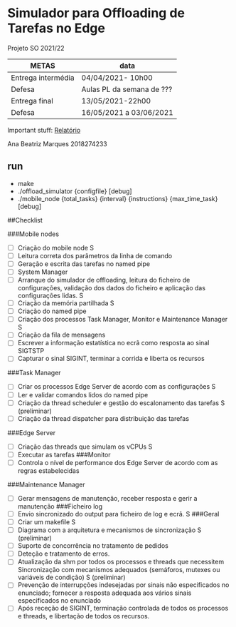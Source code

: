# Simulador para Offloading de Tarefas no Edge
Projeto SO 2021/22

| METAS | data |
| --- | --- |
| Entrega intermédia | 04/04/2021- 10h00|
| Defesa | Aulas PL da semana de	??? |
| Entrega final | 13/05/2021-22h00 |
| Defesa | 16/05/2021 a	03/06/2021 |

Important stuff:
[Relatório](https://www.beeg.com/)

Ana Beatriz Marques 2018274233

## run
- make
- ./offload_simulator {configfile} [debug]
- ./mobile_node {total_tasks} {interval} {instructions} {max_time_task} [debug]


##Checklist

###Mobile nodes
- [ ] Criação do mobile node S
- [ ] Leitura correta dos parâmetros da linha de comando
- [ ] Geração e escrita das tarefas no named pipe
- [ ] System Manager
- [ ] Arranque do simulador de offloading, leitura do ficheiro de configurações, validação dos dados do ficheiro e aplicação das configurações lidas. S
- [ ] Criação da memória partilhada S
- [ ] Criação do named pipe
- [ ] Criação dos processos Task Manager, Monitor e Maintenance Manager S
- [ ] Criação da fila de mensagens
- [ ] Escrever a informação estatística no ecrã como resposta ao sinal SIGTSTP
- [ ] Capturar o sinal SIGINT, terminar a corrida e liberta os recursos

###Task Manager

- [ ] Criar os processos Edge Server de acordo com as configurações S 
- [ ] Ler e validar comandos lidos do named pipe
- [ ] Criação da thread scheduler e gestão do escalonamento das tarefas S (preliminar)
- [ ] Criação da thread dispatcher para distribuição das tarefas

###Edge Server

- [ ] Criação das threads que simulam os vCPUs S
- [ ] Executar as tarefas
###Monitor
- [ ] Controla o nível de performance dos Edge Server de acordo com as regras estabelecidas

###Maintenance Manager
- [ ] Gerar mensagens de manutenção, receber resposta e gerir a manutenção
###Ficheiro log
- [ ] Envio sincronizado do output para ficheiro de log e ecrã. S
###Geral
- [ ] Criar um makefile S
- [ ] Diagrama com a arquitetura e mecanismos de sincronização S (preliminar)
- [ ] Suporte de concorrência no tratamento de pedidos
- [ ] Deteção e tratamento de erros.
- [ ] Atualização da shm por todos os processos e threads que necessitem Sincronização com mecanismos adequados (semáforos, mutexes ou variáveis de condição) S (preliminar)
- [ ] Prevenção de interrupções indesejadas por sinais não especificados no enunciado; fornecer a resposta adequada aos vários sinais especificados no enunciado
- [ ] Após receção de SIGINT, terminação controlada de todos os processos e threads, e libertação de todos os recursos.
